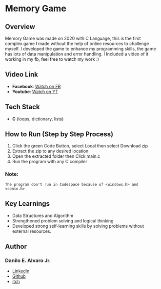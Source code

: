 # Memory Game
## Overview
Memory Game was made on 2020 with C Language, this is the first complex game I made without the help of online resources to challenge myself. I developed the game to enhance my programming skills, the game has lots of data manipulation and error handling. I Included a video of it working in my fb, feel free to watch my work :)
## Video Link
- **Facebook**: [Watch on FB](https://www.facebook.com/share/v/1C8nAj1dRg/)
- **Youtube**: [Watch on YT](https://www.youtube.com/watch?v=Nl30QI_bVAg)
## Tech Stack
- **C** (loops, dictionary, lists)
## How to Run (Step by Step Process)
1. Click the green Code Button, select Local then select Download zip
2. Extract the zip to any desired location
3. Open the extracted folder then Click main.c
4. Run the program with any C compiler
### Note:         
    The program don't run in Codespace because of <windows.h> and <conio.h>
## Key Learnings
- Data Structures and Algorithm
- Strengthened problem solving and logical thinking
- Developed strong self-learning skills by solving problems without external resources.
## Author
### Danilo E. Alvaro Jr.
- [LinkedIn](https://www.linkedin.com/in/danilo-alvaro-16b17534b/)
- [Github](https://github.com/Dan013577947)
- [itch](https://danilo031717.itch.io/)





